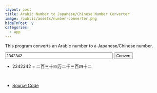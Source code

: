 ```yaml
---
layout: post
title: Arabic Number to Japanese/Chinese Number Converter
image: /public/assets/number-converter.png
hideTnPost: y
categories:
  - app
---
```


This program converts an Arabic number to a Japanese/Chinese number.

<!--more--> 
<span style="white-space: nowrap;">
<input type="number" id="myText" value="2342342" style="width:70%">
<button onclick="start()" class="btn btn-primary">Convert</button>
</span>
<script>
document.getElementById('myText').onkeypress = function(e){
    if (!e) e = window.event;
    if (e.keyCode == '13'){
      	start();
      	return false;
    }
}
</script>

<div class="divResults">
<ul class="ulResults" id="listResults">
    <li class="liResults">2342342 = 二百三十四万二千三百四十二</li>
</ul>
</div>

<br>

- <a href="https://github.com/takasoft/arabic-to-japanese-num-c" target="_blank">Source Code</a> 

<script src="{{ site.baseurl }}/public/js/numconverter.js"></script>
<link rel="stylesheet" type="text/css" href="{{ site.baseurl }}/public/css/numcstyle.css">
